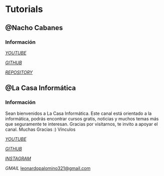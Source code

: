# Tutorials

## @Nacho Cabanes

### Información

[_YOUTUBE_](https://www.youtube.com/@Nacho_Cabanes)

[_GITHUB_](https://github.com/ncabanes)

[_REPOSITORY_](https://github.com/ncabanes/cursosYouTube/tree/master/csharp2020)

## @La Casa Informática

### Información

Sean bienvenidos a La Casa Informática.
Este canal está orientado a la informática, podrás encontrar cursos gratis, noticias y muchos temas más que seguramente te interesan.
Gracias por visitarnos, te invito a apoyar el canal. Muchas Gracias :) 
Vínculos

[_YOUTUBE_](https://www.youtube.com/@LaCasaInformatica)

[_GITHUB_](https://github.com/lacasainformatica)

[_INSTAGRAM_](https://instagram.com/leonardo_palomino1)

_GMAIL_
leonardopalomino321@gmail.com
